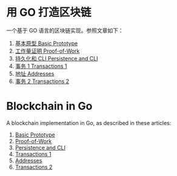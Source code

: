 # 用 GO 打造区块链

一个基于 GO 语言的区块链实现。参照文章如下：
1. [基本原型 Basic Prototype](https://jeiwan.cc/posts/building-blockchain-in-go-part-1/)
2. [工作量证明 Proof-of-Work](https://jeiwan.cc/posts/building-blockchain-in-go-part-2/)
3. [持久化和 CLI Persistence and CLI](https://jeiwan.cc/posts/building-blockchain-in-go-part-3/)
4. [事务 1 Transactions 1](https://jeiwan.cc/posts/building-blockchain-in-go-part-4/)
5. [地址 Addresses](https://jeiwan.cc/posts/building-blockchain-in-go-part-5/)
6. [事务 2 Transactions 2](https://jeiwan.cc/posts/building-blockchain-in-go-part-6/)


# Blockchain in Go

A blockchain implementation in Go, as described in these articles:

1. [Basic Prototype](https://jeiwan.cc/posts/building-blockchain-in-go-part-1/)
2. [Proof-of-Work](https://jeiwan.cc/posts/building-blockchain-in-go-part-2/)
3. [Persistence and CLI](https://jeiwan.cc/posts/building-blockchain-in-go-part-3/)
4. [Transactions 1](https://jeiwan.cc/posts/building-blockchain-in-go-part-4/)
5. [Addresses](https://jeiwan.cc/posts/building-blockchain-in-go-part-5/)
6. [Transactions 2](https://jeiwan.cc/posts/building-blockchain-in-go-part-6/)
